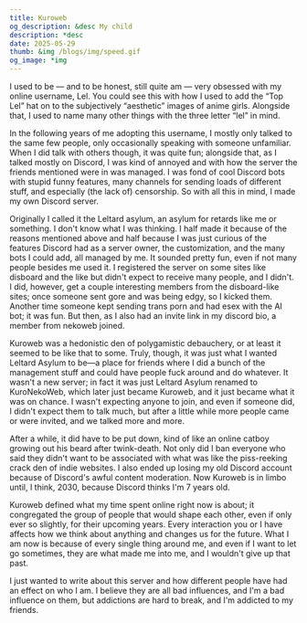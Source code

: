 ```yaml
---
title: Kuroweb
og_description: &desc My child
description: *desc
date: 2025-05-29
thumb: &img /blogs/img/speed.gif
og_image: *img
---
```


I used to be — and to be honest, still quite am — very obsessed with my online username, Lel. You could see this with how I used to add the “Top Lel” hat on to the subjectively “aesthetic” images of anime girls. Alongside that, I used to name many other things with the three letter “lel” in mind.

In the following years of me adopting this username, I mostly only talked to the same few people, only occasionally speaking with someone unfamiliar. When I did talk with others though, it was quite fun; alongside that, as I talked mostly on Discord, I was kind of annoyed and with how the server the friends mentioned were in was managed. I was fond of cool Discord bots with stupid funny features, many channels for sending loads of different stuff, and especially (the lack of) censorship. So with all this in mind, I made my own Discord server.

Originally I called it the Leltard asylum, an asylum for retards like me or something. I don't know what I was thinking. I half made it because of the reasons mentioned above and half because I was just curious of the features Discord had as a server owner, the customization, and the many bots I could add, all managed by me. It sounded pretty fun, even if not many people besides me used it. I registered the server on some sites like disboard and the like but didn't expect to receive many people, and I didn't. I did, however, get a couple interesting members from the disboard-like sites; once someone sent gore and was being edgy, so I kicked them. Another time someone kept sending trans porn and had esex with the AI bot; it was fun. But then, as I also had an invite link in my discord bio, a member from nekoweb joined.

Kuroweb was a hedonistic den of polygamistic debauchery, or at least it seemed to be like that to some. Truly, though, it was just what I wanted Leltard Asylum to be—a place for friends where I did a bunch of the management stuff and could have people fuck around and do whatever. It wasn't a new server; in fact it was just Leltard Asylum renamed to KuroNekoWeb, which later just became Kuroweb, and it just became what it was on chance. I wasn't expecting anyone to join, and even if someone did, I didn't expect them to talk much, but after a little while more people came or were invited, and we talked more and more.

After a while, it did have to be put down, kind of like an online catboy growing out his beard after twink-death. Not only did I ban everyone who said they didn't want to be associated with what was like the piss-reeking crack den of indie websites. I also ended up losing my old Discord account because of Discord's awful content moderation.
Now Kuroweb is in limbo until, I think, 2030, because Discord thinks I'm 7 years old.

Kuroweb defined what my time spent online right now is about; it congregated the group of people that would shape each other, even if only ever so slightly, for their upcoming years. Every interaction you or I have affects how we think about anything and changes us for the future. What I am now is because of every single thing around me, and even if I want to let go sometimes, they are what made me into me, and I wouldn't give up that past.

I just wanted to write about this server and how different people have had an effect on who I am. I believe they are all bad influences, and I'm a bad influence on them, but addictions are hard to break, and I'm addicted to my friends.
